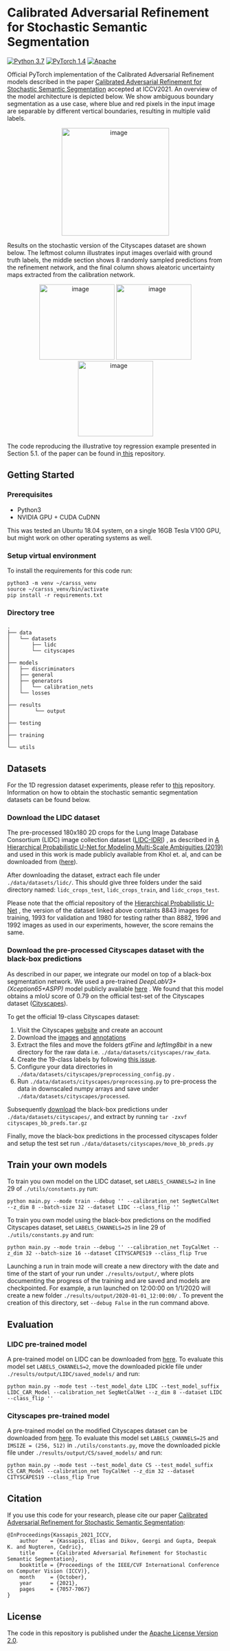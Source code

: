 # Calibrated Adversarial Refinement for Stochastic Semantic Segmentation
[![Python 3.7](https://img.shields.io/badge/Python-3.7-3776AB.svg?logo=python)](https://www.python.org/) [![PyTorch 1.4](https://img.shields.io/badge/PyTorch-1.4-EE4C2C.svg?logo=pytorch)](https://pytorch.org/docs/1.4.0/) [![Apache](https://img.shields.io/badge/License-Apache-3DA639.svg?logo=open-source-initiative)](LICENSE)

Official PyTorch implementation of the Calibrated Adversarial Refinement models described in the paper <a href="https://openaccess.thecvf.com/content/ICCV2021/html/Kassapis_Calibrated_Adversarial_Refinement_for_Stochastic_Semantic_Segmentation_ICCV_2021_paper.html"> Calibrated Adversarial Refinement for Stochastic Semantic Segmentation</a> accepted at ICCV2021. An overview of the model architecture is depicted below. We show ambiguous boundary segmentation as a use case, where blue and red pixels in the input image are separable by different vertical boundaries, resulting in multiple valid labels.

<p align="center">
 <img src="images/model_overview.jpg" height="250" alt="image"/>
</p>
 
Results on the stochastic version of the Cityscapes dataset are shown below. The leftmost column illustrates input images overlaid with ground truth labels, the middle section shows 8 randomly sampled predictions from the refinement network, and the final column shows aleatoric uncertainty maps extracted from the calibration network.

<p align="center">
 <img src="images/overlaid_labels.jpg" height="175" alt="image"/> <img src="images/samples.jpg" height="175" alt="image"/> <img src="images/aleatoric.jpg" height="175" alt="image"/>
</p>

The code reproducing the illustrative toy regression example presented in Section 5.1. of the paper can be found in<a href="https://github.com/gdikov/calibrated-adversarial-learning"> this</a> repository.

## Getting Started

### Prerequisites
* Python3
* NVIDIA GPU + CUDA CuDNN


This was tested an Ubuntu 18.04 system, on a single 16GB Tesla V100 GPU, but might work on other operating systems as well.

### Setup virtual environment
To install the requirements for this code run:
```
python3 -m venv ~/carsss_venv
source ~/carsss_venv/bin/activate
pip install -r requirements.txt
```

### Directory tree
```
.
├── data
│   └── datasets
│       ├── lidc
│       └── cityscapes
│ 
├── models
│   ├── discriminators
│   ├── general
│   ├── generators
│   │   └── calibration_nets
│   └── losses
│        
├── results
│        └── output
│        
├── testing
│        
├── training
│        
└── utils
```

## Datasets

For the 1D regression dataset experiments, please refer to 
[this](https://github.com/gdikov/calibrated-adversarial-learning)
repository. Information on how to obtain the stochastic semantic segmentation datasets can be found below.

### Download the LIDC dataset

The pre-processed 180x180 2D crops for the Lung Image Database Consortium (LIDC) image collection dataset 
([LIDC-IDRI](https://wiki.cancerimagingarchive.net/display/Public/LIDC-IDRI))
, as described in 
[A Hierarchical Probabilistic U-Net for Modeling
Multi-Scale Ambiguities (2019)](https://arxiv.org/abs/1905.13077) and used in this work is made publicly available from Khol et. al, and can be downloaded from 
([here](https://console.cloud.google.com/storage/browser/hpunet-data/lidc_crops/)).

After downloading the dataset, extract each file under `./data/datasets/lidc/`. This should give three folders under the said directory named: `lidc_crops_test`, `lidc_crops_train`, and `lidc_crops_test`.

Please note that the official repository of the 
[Hierarchical Probabilistic U-Net](https://github.com/deepmind/deepmind-research/tree/master/hierarchical_probabilistic_unet)
, the version of the dataset linked above containts 8843 images for training, 1993 for validation and 1980 for testing rather than 8882, 1996 and 1992 images as used in our experiments, however, the score remains the same.

### Download the pre-processed Cityscapes dataset with the black-box predictions

As described in our paper, we integrate our model on top of a black-box segmentation network. We used a pre-trained *DeepLabV3+(Xception65+ASPP)* model publicly available 
[here](https://github.com/nyoki-mtl/pytorch-segmentation)
. We found that this model obtains a mIoU score of 0.79 on the official test-set of the Cityscapes dataset
([Cityscapes](https://www.cityscapes-dataset.com/)).

To get the official 19-class Cityscapes dataset:

1) Visit the Cityscapes [website](https://www.cityscapes-dataset.com/) and create an account
2) Download the [images](https://www.cityscapes-dataset.com/file-handling/?packageID=3) and [annotations](https://www.cityscapes-dataset.com/file-handling/?packageID=1) 
3) Extract the files and move the folders *gtFine* and *leftImg8bit* in a new directory for the raw data i.e. `./data/datasets/cityscapes/raw_data`.
4) Create the 19-class labels by following [this issue](https://github.com/junfu1115/DANet/issues/12).
5) Configure your data directories in `./data/datasets/cityscapes/preprocessing_config.py` . 
6) Run `./data/datasets/cityscapes/preprocessing.py` to pre-process the data in downscaled numpy arrays and save under `./data/datasets/cityscapes/processed`.

Subsequently [download](https://drive.google.com/file/d/1EkJD1PUe7J5f5oc_VvUj-7a7XTT-I-Gc/view?usp=sharing) the black-box predictions under `./data/datasets/cityscapes/`, and extract by running `tar -zxvf cityscapes_bb_preds.tar.gz`

Finally, move the black-box predictions in the processed cityscapes folder and setup the test set run `./data/datasets/cityscapes/move_bb_preds.py`

## Train your own models

To train you own model on the LIDC dataset, set `LABELS_CHANNELS=2` in line 29 of `./utils/constants.py` run:

```
python main.py --mode train --debug '' --calibration_net SegNetCalNet --z_dim 8 --batch-size 32 --dataset LIDC --class_flip ''
```

To train you own model using the black-box predictions on the modified Cityscapes dataset, set `LABELS_CHANNELS=25` in line 29 of `./utils/constants.py` and run:

```
python main.py --mode train --debug '' --calibration_net ToyCalNet --z_dim 32 --batch-size 16 --dataset CITYSCAPES19 --class_flip True
```

Launching a run in train mode will create a new directory with the date and time of the start of your run under `./results/output/`, where plots documenting the progress of the training and are saved and models are checkpointed. For example, a run launched on 12:00:00 on 1/1/2020 will create a new folder
 `./results/output/2020-01-01_12:00:00/` . To prevent the creation of this directory, set `--debug False` in the run command above.


## Evaluation

### LIDC pre-trained model
A pre-trained model on LIDC can be downloaded from
[here](https://drive.google.com/file/d/1y9pasurOlANj2F01o4HrxyiUNHqN8JwX/view?usp=sharing).
To evaluate this model set `LABELS_CHANNELS=2`, move the downloaded pickle file under `./results/output/LIDC/saved_models/` and run:

```
python main.py --mode test --test_model_date LIDC --test_model_suffix LIDC_CAR_Model --calibration_net SegNetCalNet --z_dim 8 --dataset LIDC --class_flip ''
```

### Cityscapes pre-trained model
A pre-trained model on the modified Cityscapes dataset can be downloaded from
[here](https://drive.google.com/file/d/1MJzZbByAU7MjNUH1TCuOoA4fwNvK1XF9/view?usp=sharing).
To evaluate this model set `LABELS_CHANNELS=25` and `IMSIZE = (256, 512)` in `./utils/constants.py`, move the downloaded pickle file under `./results/output/CS/saved_models/` and run:

```
python main.py --mode test --test_model_date CS --test_model_suffix CS_CAR_Model --calibration_net ToyCalNet --z_dim 32 --dataset CITYSCAPES19 --class_flip True
```

## Citation
If you use this code for your research, please cite our paper <a href="https://openaccess.thecvf.com/content/ICCV2021/html/Kassapis_Calibrated_Adversarial_Refinement_for_Stochastic_Semantic_Segmentation_ICCV_2021_paper.html"> Calibrated Adversarial Refinement for Stochastic Semantic Segmentation</a>:

```
@InProceedings{Kassapis_2021_ICCV,
    author    = {Kassapis, Elias and Dikov, Georgi and Gupta, Deepak K. and Nugteren, Cedric},
    title     = {Calibrated Adversarial Refinement for Stochastic Semantic Segmentation},
    booktitle = {Proceedings of the IEEE/CVF International Conference on Computer Vision (ICCV)},
    month     = {October},
    year      = {2021},
    pages     = {7057-7067}
}
```

## License
The code in this repository is published under the [Apache License Version 2.0](LICENSE).
